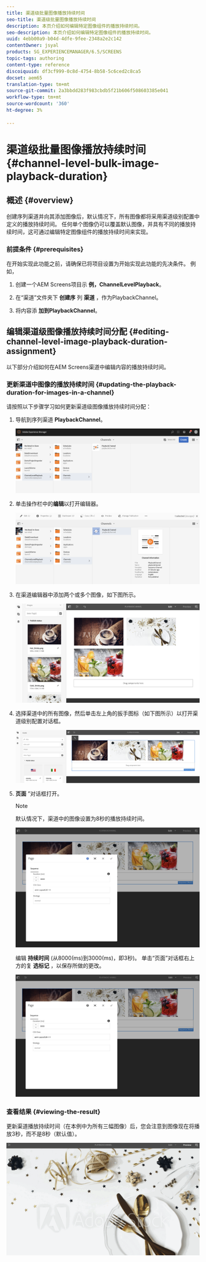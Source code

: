 ```yaml
---
title: 渠道级批量图像播放持续时间
seo-title: 渠道级批量图像播放持续时间
description: 本页介绍如何编辑特定图像组件的播放持续时间。
seo-description: 本页介绍如何编辑特定图像组件的播放持续时间。
uuid: 4ebb00a9-b04d-4dfe-9fee-2348a2e2c142
contentOwner: jsyal
products: SG_EXPERIENCEMANAGER/6.5/SCREENS
topic-tags: authoring
content-type: reference
discoiquuid: df3cf999-0c8d-4754-8b58-5c6ced2c8ca5
docset: aem65
translation-type: tm+mt
source-git-commit: 2a3bbdd283f983cbdb5f21b606f508603385e041
workflow-type: tm+mt
source-wordcount: '360'
ht-degree: 3%

---
```



# 渠道级批量图像播放持续时间 {#channel-level-bulk-image-playback-duration}

## 概述 {#overview}

创建序列渠道并向其添加图像后，默认情况下，所有图像都将采用渠道级别配置中定义的播放持续时间。 任何单个图像仍可以覆盖默认图像，并具有不同的播放持续时间，这可通过编辑特定图像组件的播放持续时间来实现。

### 前提条件 {#prerequisites}

在开始实现此功能之前，请确保已将项目设置为开始实现此功能的先决条件。 例如，

1. 创建一个AEM Screens项目示 **例，ChannelLevelPlayback**。

1. 在“渠道”文件夹下 **创建序** 列 **渠道** ，作为PlaybackChannel。

1. 将内容添 **加到PlaybackChannel**。

## 编辑渠道级图像播放持续时间分配 {#editing-channel-level-image-playback-duration-assignment}

以下部分介绍如何在AEM Screens渠道中编辑内容的播放持续时间。

### 更新渠道中图像的播放持续时间 {#updating-the-playback-duration-for-images-in-a-channel}

请按照以下步骤学习如何更新渠道级图像播放持续时间分配：

1. 导航到序列渠道 **PlaybackChannel**。

   ![screen_shot_2019-06-24at62818pm](assets/screen_shot_2019-06-24at62818pm.png)

1. 单击操作栏中的&#x200B;**编辑**&#x200B;以打开编辑器。

   ![screen_shot_2019-06-24at70141pm](assets/screen_shot_2019-06-24at70141pm.png)

1. 在渠道编辑器中添加两个或多个图像，如下图所示。

   ![screen_shot_2019-06-24at90534pm](assets/screen_shot_2019-06-24at90534pm.png)

1. 选择渠道中的所有图像，然后单击左上角的扳手图标（如下图所示）以打开渠道级别配置对话框。

   ![screen_shot_2019-06-25at95945am](assets/screen_shot_2019-06-25at95945am.png)

1. **页面** ”对话框打开。

   >[!NOTE]
   >默认情况下，渠道中的图像设置为8秒的播放持续时间。

   ![screen_shot_2019-06-25at100343am](assets/screen_shot_2019-06-25at100343am.png)

   编辑 **持续时间** (从8000(ms)到3000(ms)，即3秒)。 单击“页面”对话框右上方的复 **选标记** ，以保存所做的更改。

   ![screen_shot_2019-06-25at101527am](assets/screen_shot_2019-06-25at101527am.png)

### 查看结果 {#viewing-the-result}

更新渠道播放持续时间（在本例中为所有三幅图像）后，您会注意到图像现在将播放3秒，而不是8秒（默认值）。

![渠道_预览](assets/channel_preview.gif)

